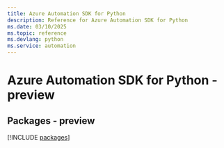 ```yaml
---
title: Azure Automation SDK for Python
description: Reference for Azure Automation SDK for Python
ms.date: 03/10/2025
ms.topic: reference
ms.devlang: python
ms.service: automation
---
```

# Azure Automation SDK for Python - preview
## Packages - preview
[!INCLUDE [packages](automation-index.md)]
